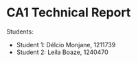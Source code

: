 # CA1 Technical Report

Students:
- Student 1: Délcio Monjane, 1211739
- Student 2: Leila Boaze, 1240470

